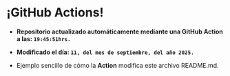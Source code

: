 # ¡GitHub Actions!
* **Repositorio actualizado automáticamente mediante una GitHub Action a las: `19:45:51hrs.`**
* **Modificado el día: `11, del mes de septiembre, del año 2025.`**

* Ejemplo sencillo de cómo la **Action** modifica este archivo README.md.
